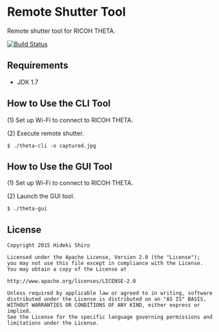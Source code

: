 # Remote Shutter Tool

Remote shutter tool for RICOH THETA.

[![Build Status](https://travis-ci.org/shrhdk/theta.svg?branch=master)](https://travis-ci.org/shrhdk/theta)

## Requirements

- JDK 1.7

## How to Use the CLI Tool

(1) Set up Wi-Fi to connect to RICOH THETA.

(2) Execute remote shutter.

```
$ ./theta-cli -o captured.jpg
```

## How to Use the GUI Tool

(1) Set up Wi-Fi to connect to RICOH THETA.

(2) Launch the GUI tool.

```
$ ./theta-gui
```

## License

```
Copyright 2015 Hideki Shiro

Licensed under the Apache License, Version 2.0 (the "License");
you may not use this file except in compliance with the License.
You may obtain a copy of the License at

http://www.apache.org/licenses/LICENSE-2.0

Unless required by applicable law or agreed to in writing, software
distributed under the License is distributed on an "AS IS" BASIS,
WITHOUT WARRANTIES OR CONDITIONS OF ANY KIND, either express or implied.
See the License for the specific language governing permissions and
limitations under the License.
```
